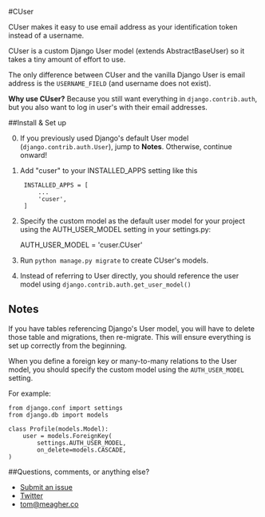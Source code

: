#CUser

CUser makes it easy to use email address as your identification token instead of a username.

CUser is a custom Django User model (extends AbstractBaseUser) so it takes a tiny amount of effort to use.

The only difference between CUser and the vanilla Django User is email address is the `USERNAME_FIELD` (and username does not exist).

**Why use CUser?** Because you still want everything in `django.contrib.auth`, but you also want to log in user's with their email addresses.

##Install & Set up

0. If you previously used Django's default User model (`django.contrib.auth.User`), jump to **Notes**. Otherwise, continue onward!

1. Add "cuser" to your INSTALLED_APPS setting like this
    
        INSTALLED_APPS = [
            ...
            'cuser',
        ]

2. Specify the custom model as the default user model for your project using the AUTH_USER_MODEL setting in your settings.py:
   
    AUTH_USER_MODEL = 'cuser.CUser'

3. Run `python manage.py migrate` to create CUser's models.

4. Instead of referring to User directly, you should reference the user model using `django.contrib.auth.get_user_model()`

## Notes

If you have tables referencing Django's User model, you will have to delete those table and migrations, then re-migrate. This will ensure everything is set up correctly from the beginning.

When you define a foreign key or many-to-many relations to the User model, you should specify the custom model using the `AUTH_USER_MODEL` setting.

For example:
    
    from django.conf import settings
    from django.db import models

    class Profile(models.Model):
        user = models.ForeignKey(
            settings.AUTH_USER_MODEL,
            on_delete=models.CASCADE,
    )

##Questions, comments, or anything else?

* [Submit an issue](https://github.com/thomasmeagher/django-email-username/issues/new "Submit and issue")
* [Twitter](https://twitter.com/thomasmeagher "@thomasmeagher")
* tom@meagher.co
